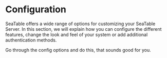 # Configuration

SeaTable offers a wide range of options for customizing your SeaTable Server. In this section, we will explain how you can configure the different features, change the look and feel of your system or add additional authentication methods.

Go through the config options and do this, that sounds good for you.

<!--
Typical Changes after installation are:

- Install Plugins (Web)
- Add custom logo (Web)
- Add Link to help pages or disable link
- Add another authentication method or activate 2FA
- Replace
-->
